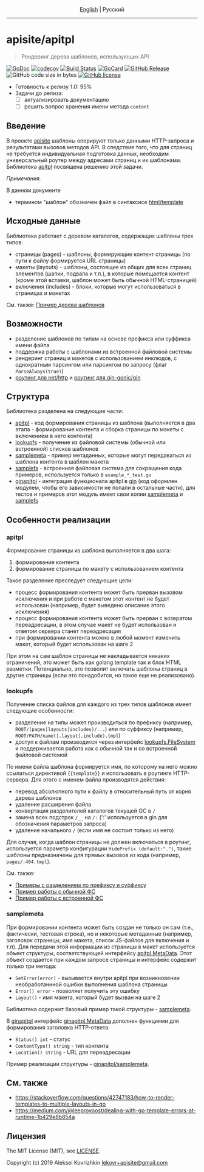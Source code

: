 <p align="center">
  <a href="README.md#apisiteapitpl">English</a> |
  <span>Pусский</span>
</p>

---

# apisite/apitpl
> Рендеринг дерева шаблонов, использующих API

[![GoDoc][gd1]][gd2]
 [![codecov][cc1]][cc2]
 [![Build Status][bs1]][bs2]
 [![GoCard][gc1]][gc2]
 [![GitHub Release][gr1]][gr2]
 ![GitHub code size in bytes][sz]
 [![GitHub license][gl1]][gl2]

[bs1]: https://cloud.drone.io/api/badges/apisite/apitpl/status.svg
[bs2]: https://cloud.drone.io/apisite/apitpl
[cc1]: https://codecov.io/gh/apisite/apitpl/branch/master/graph/badge.svg
[cc2]: https://codecov.io/gh/apisite/apitpl
[gd1]: https://godoc.org/github.com/apisite/apitpl?status.svg
[gd2]: https://godoc.org/github.com/apisite/apitpl
[gc1]: https://goreportcard.com/badge/github.com/apisite/apitpl
[gc2]: https://goreportcard.com/report/github.com/apisite/apitpl
[gr1]: https://img.shields.io/github/release-pre/apisite/apitpl.svg
[gr2]: https://github.com/apisite/apitpl/releases
[sz]: https://img.shields.io/github/languages/code-size/apisite/apitpl.svg
[gl1]: https://img.shields.io/github/license/apisite/apitpl.svg
[gl2]: LICENSE

* Готовность к релизу 1.0: 95%
* Задачи до релиза:
  * [ ] актуализировать документацию
  * [ ] решить вопрос хранения имени метода `content` 

## Введение

В проекте [apisite](https://github.com/apisite/apisite) шаблоны оперируют только данными HTTP-запроса и результатами вызовов методов API. В следствие того, что для страниц не требуется индивидуальная подготовка данных, необходим универсальный роутер между адресами страниц и их шаблонами. Библиотека [apitpl](https://github.com/apisite/apitpl) посвящена решению этой задачи.

_Примечания._

В данном документе
* термином "шаблон" обозначен файл в синтаксисе [html/template](https://golang.org/pkg/html/template/)

## Исходные данные

Библиотека работает с деревом каталогов, содержащих шаблоны трех типов:

* страницы (pages) - шаблоны, формирующие контент страницы (по пути к файлу формируется URL страницы)
* макеты (layouts) - шаблоны, состоящие из общих для всех страниц элементов (шапки, подвала и т.п.), в которые помещается контент (кроме этой вставки, шаблон может быть обычной HTML-страницей)
* включения (includes) - блоки, которые могут использоваться в страницах и макетах

См. также: [Пример дерева шаблонов](https://github.com/apisite/apitpl/tree/master/ginapitpl/testdata)

## Возможности

* разделение шаблонов по типам на основе префикса или суффикса имени файла
* поддержка работы с шаблонами из встроенной файловой системы
* рендеринг страниц и макетов с использованием инклюдов, с однократным парсингом или парсингом по запросу (флаг `ParseAlways(true)`)
* [роутинг для net/http](https://godoc.org/github.com/apisite/apitpl#example-package--Http) и [роутинг для gin-gonic/gin](https://godoc.org/github.com/apisite/apitpl/ginapitpl#example-package)

## Структура

Библиотека разделена на следующие части:

* [apitpl](https://godoc.org/github.com/apisite/apitpl) - код формирования страницы из шаблона (выполняется в два этапа - формирование контента и сборка страницы по макеты с включением в него контента)
* [lookupfs](https://godoc.org/github.com/apisite/apitpl/lookupfs) - получение из файловой системы (обычной или встроенной) списков шаблонов
* [samplemeta](https://godoc.org/github.com/apisite/apitpl/samplemeta) - пример метаданных, которые могут передаваться из шаблона контента в шаблон макета
* [samplefs](https://godoc.org/github.com/apisite/apitpl/samplefs) - встроенная файловая система для сокращения кода примеров, используется только в `example_*_test.go` 
* [ginapitpl](https://godoc.org/github.com/apisite/apitpl/ginapitpl) - интеграция функционала apitpl в [gin](https://github.com/gin-gonic/gin) (код оформлен модулем, чтобы его зависимости не попали в остальные части), для тестов и примеров этот модуль имеет свои копии [samplemeta](https://godoc.org/github.com/apisite/apitpl/ginapitpl/samplemeta) и [samplefs](https://godoc.org/github.com/apisite/apitpl/ginapitpl/samplefs)

## Особенности реализации

### apitpl 

Формирование страницы из шаблона выполняется в два шага:
1. формирование контента 
2. формирование страницы по макету с использованием контента

Такое разделение преследует следующие цели:

* процесс формирования контента может быть прерван вызовом исключения и при работе с макетом этот контент не будет использован (например, будет выведено описание этого исключения)
* процесс формирования контента может быть прерван с возвратом переадресации, в этом случае макет не будет использован и ответом сервера станет переадресация
* при формировании контента можно в любой момент изменить макет, который будет использован на шаге 2 

При этом на сам шаблон страницы не накладывается никаких ограничений, это может быть как golang template так и блок HTML разметки. Потенциально, это позволит включать шаблоны страниц в другие страницы (если это понадобится, но такое еще не реализовано).

### lookupfs

Получение списка файлов для каждого из трех типов шаблонов имеет следующие особенности:

* разделение на типы может производиться по префиксу (например, `ROOT/(pages|layouts|includes)/...`) или по суффиксу (например, `ROOT/PATH/name(|.layout|.include).tmpl`)
* доступ к файлам производится через интерфейс [lookupfs.FileSystem](https://godoc.org/github.com/apisite/apitpl/lookupfs#FileSystem) и поддерживается работа как с обычной так и со встроенной файловой системой

По имени файла шаблона формируется имя, по которому на него можно ссылаться директивой `{{template}}` и использовать в роутинге HTTP-сервера. Для этого с именем файла производятся действия:

* перевод абсолютного пути к файлу в относительный путь от корня дерева шаблонов
* удаление расширения файла
* конвертация разделителей каталогов текущей ОС в `/`
* замена всех подстрок `/__` на `/:` (':' используется в gin для обозначения параметров запроса)
* удаление начального `/` (если имя не состоит только из него)

Для случая, когда шаблон страницы не должен включаться в роутинг, используется параметр конфигурации `HidePrefix (default:".")`, такие шаблоны предназначены для прямых вызовов из кода (например, `pages/.404.tmpl`).

См. также:

* [Примеры с разделением по префиксу и суффиксу](https://godoc.org/github.com/apisite/apitpl/lookupfs#pkg-examples)
* [Пример работы с обычной ФС](https://github.com/apisite/apitpl/blob/master/apitpl_test.go)
* [Пример работы с встроенной ФС](https://godoc.org/github.com/apisite/apitpl#example-package--Execute)

### samplemeta

При формировании контента может быть создан не только он сам (т.е., фактически, тестовая строка), но и некоторые метаданные (например, заголовок страницы, имя макета, список JS-файлов для включения и т.п). Для передачи этой информации из страницы в макет используется объект структуры, соответствующей интерфейсу [apitpl.MetaData](https://godoc.org/github.com/apisite/apitpl#MetaData). Этот объект создается при каждом запросе страницы и интерфейс содержит только три метода:

* `SetError(error)` - вызывается внутри apitpl при возникновении необработаннной ошибки выполнения шаблона страницы
* `Error() error` - позволяет получить эту ошибку
* `Layout()` - имя макета, который будет вызван на шаге 2

Библиотека содержит базовый пример такой структуры - [samplemeta](https://github.com/apisite/apitpl/blob/master/samplemeta/meta.go).

В [ginapitpl](https://godoc.org/github.com/apisite/apitpl/ginapitpl) интерфейс [ginapitpl.MetaData](https://godoc.org/github.com/apisite/apitpl/ginapitpl#MetaData) дополнен функциями для формирования заголовка HTTP-ответа:

* `Status() int` - статус
* `ContentType() string` - тип контента
* `Location() string` - URL для переадресации
 
Пример реализации структуры - [ginapitpl/samplemeta](https://github.com/apisite/apitpl/blob/master/ginapitpl/samplemeta/meta.go).

## См. также

* https://stackoverflow.com/questions/42747183/how-to-render-templates-to-multiple-layouts-in-go
* https://medium.com/@leeprovoost/dealing-with-go-template-errors-at-runtime-1b429e8b854a

##  Лицензия

The MIT License (MIT), see [LICENSE](LICENSE).

Copyright (c) 2019 Aleksei Kovrizhkin <lekovr+apisite@gmail.com>
